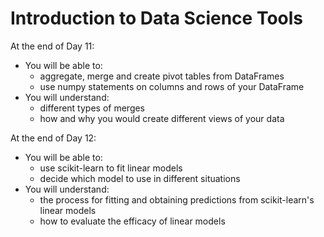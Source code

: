 # Introduction to Data Science Tools

At the end of Day 11:

* You will be able to:
	* aggregate, merge and create pivot tables from DataFrames
	* use numpy statements on columns and rows of your DataFrame
* You will understand:
	* different types of merges
    * how and why you would create different views of your data

At the end of Day 12:

* You will be able to:
	* use scikit-learn to fit linear models
	* decide which model to use in different situations
* You will understand:
	* the process for fitting and obtaining predictions from scikit-learn's linear models
	* how to evaluate the efficacy of linear models


